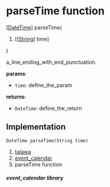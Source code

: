
<div>

# parseTime function

</div>


[[DateTime](https://api.flutter.dev/flutter/dart-core/DateTime-class.html)]
parseTime(

1.  [[[String](https://api.flutter.dev/flutter/dart-core/String-class.md)]
    time]

)



a_line_ending_with_end_punctuation.

**params**:

-   `time`: define_the_param

**returns**:

-   `DateTime`: define_the_return



## Implementation

``` language-dart
DateTime parseTime(String time) 
```







1.  [talawa](../index.md)
2.  [event_calendar](../views_after_auth_screens_events_event_calendar/)
3.  parseTime function

##### event_calendar library







